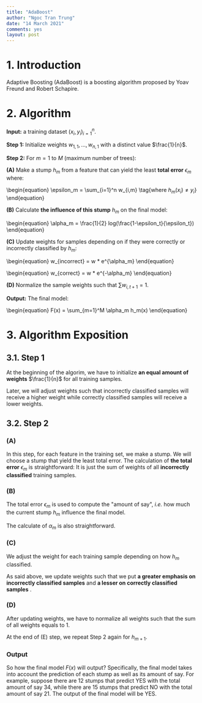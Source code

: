 ```yaml
---
title: "AdaBoost"
author: "Ngoc Tran Trung"
date: "14 March 2021"
comments: yes
layout: post
---
```


# 1. Introduction

Adaptive Boosting (AdaBoost) is a boosting algorithm proposed by Yoav Freund and Robert Schapire. 

# 2. Algorithm

__Input:__ a training dataset ${(x_i, y_i)}_{i=1}^n$.

__Step 1:__ Initialize weights $w_{1,1}, ..., w_{n,1}$ with a distinct value $\frac{1}{n}$.

__Step 2:__ For $m=1$ to $M$ (maximum number of trees):

__(A)__ Make a stump $h_m$ from a feature that can yield the least __total error__ $\epsilon_m$ where:

\begin{equation}
\epsilon_m = \sum_{i=1}^n w_{i,m} \tag{where $h_m(x_i) \neq y_i$}
\end{equation}

__(B)__ Calculate __the influence of this stump__ $h_m$ on the final model:

\begin{equation}
\alpha_m = \frac{1}{2} log(\frac{1-\epsilon_t}{\epsilon_t})
\end{equation}

__(C)__ Update weights for samples depending on if they were correctly or incorrectly classified by $h_m$:

\begin{equation}
w_{incorrect} = w * e^{\alpha_m}
\end{equation}

\begin{equation}
w_{correct} = w * e^{-\alpha_m}
\end{equation}

__(D)__ Normalize the sample weights such that $\sum w_{i, t+1} = 1$.

__Output:__ The final model:

\begin{equation}
F(x) = \sum_{m=1}^M \alpha_m h_m(x)
\end{equation}

# 3. Algorithm Exposition

## 3.1. Step 1

At the beginning of the algorim, we have to initialize __an equal amount of weights__ $\frac{1}{n}$ for all training samples. 

Later, we will adjust weights such that incorrectly classified samples will receive a higher weight while correctly classified samples will receive a lower weights.

## 3.2. Step 2

### (A)

In this step, for each feature in the training set, we make a stump. We will choose a stump that yield the least total error. The calculation of __the total error__ $\epsilon_m$ is straightforward: It is just the sum of weights of all __incorrectly classified__ training samples.

### (B)

The total error $\epsilon_m$ is used to compute the "amount of say", *i.e.* how much the current stump $h_m$ influence the final model.

The calculate of $\alpha_m$ is also straightforward.

### (C)

We adjust the weight for each training sample depending on how $h_m$ classified. 

As said above, we update weights such that we put __a greater emphasis on incorrectly classified samples__ and __a lesser on correctly classified samples__ .


### (D)

After updating weights, we have to normalize all weights such that the sum of all weights equals to 1.

At the end of (E) step, we repeat Step 2 again for $h_{m+1}$.

### Output

So how the final model $F(x)$ will output? Specifically, the final model takes into account the prediction of each stump as well as its amount of say. For example, suppose there are $12$ stumps that predict YES with the total amount of say $34$, while there are $15$ stumps that predict NO with the total amount of say $21$. The output of the final model will be YES.

